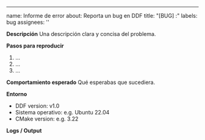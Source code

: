 ---
name: Informe de error
about: Reporta un bug en DDF
title: "[BUG] :"
labels: bug
assignees: ''

**Descripción**
Una descripción clara y concisa del problema.

**Pasos para reproducir**
1. …
2. …
3. …

**Comportamiento esperado**
Qué esperabas que sucediera.

**Entorno**
- DDF version: v1.0
- Sistema operativo: e.g. Ubuntu 22.04
- CMake version: e.g. 3.22

**Logs / Output**
